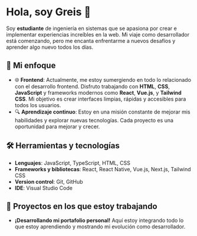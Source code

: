 # Hola, soy Greis 👋

Soy **estudiante** de ingeniería en sistemas que se apasiona por crear e implementar experiencias increíbles en la web. Mi viaje como desarrollador está comenzando, pero me encanta enfrentarme a nuevos desafíos y aprender algo nuevo todos los días.

## 🚀 Mi enfoque
- 🌐 **Frontend**: Actualmente, me estoy sumergiendo en todo lo relacionado con el desarrollo frontend. Disfruto trabajando con **HTML**, **CSS**, **JavaScript** y frameworks modernos como **React**, **Vue.js**, y **Tailwind CSS**. Mi objetivo es crear interfaces limpias, rápidas y accesibles para todos los usuarios.
- 🔍 **Aprendizaje continuo**: Estoy en una misión constante de mejorar mis habilidades y explorar nuevas tecnologías. Cada proyecto es una oportunidad para mejorar y crecer.
  
## 🛠️ Herramientas y tecnologías
- **Lenguajes**: JavaScript, TypeScript, HTML, CSS
- **Frameworks y bibliotecas**: React, React Native, Vue.js, Next.js, Tailwind CSS
- **Version control**: Git, GitHub
- **IDE**: Visual Studio Code

## 🌱 Proyectos en los que estoy trabajando
- **¡Desarrollando mi portafolio personal!** Aquí estoy integrando todo lo que estoy aprendiendo y mostrando mi evolución como desarrollador.
